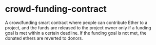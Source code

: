 # crowd-funding-contract
A crowdfunding smart contract where people can contribute Ether to a project, and  the funds are released to the project owner only if a funding goal is met within a certain deadline. If the funding goal is not met, the donated ethers are reverted to donors.
